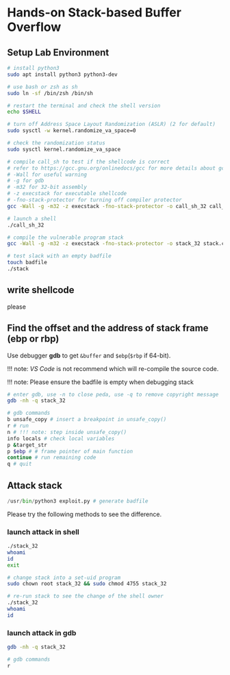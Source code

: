 # Hands-on Stack-based Buffer Overflow

## Setup Lab Environment

```bash
# install python3
sudo apt install python3 python3-dev

# use bash or zsh as sh
sudo ln -sf /bin/zsh /bin/sh

# restart the terminal and check the shell version
echo $SHELL

# turn off Address Space Layout Randomization (ASLR) (2 for default)
sudo sysctl -w kernel.randomize_va_space=0

# check the randomization status
sudo sysctl kernel.randomize_va_space

# compile call_sh to test if the shellcode is correct
# refer to https://gcc.gnu.org/onlinedocs/gcc for more details about gcc options
# -Wall for useful warning
# -g for gdb
# -m32 for 32-bit assembly
# -z execstack for executable shellcode
# -fno-stack-protector for turning off compiler protector
gcc -Wall -g -m32 -z execstack -fno-stack-protector -o call_sh_32 call_sh_32.c

# launch a shell
./call_sh_32

# compile the vulnerable program stack
gcc -Wall -g -m32 -z execstack -fno-stack-protector -o stack_32 stack.c

# test slack with an empty badfile
touch badfile
./stack
```

## write shellcode

please

## Find the offset and the address of stack frame (ebp or rbp)

Use debugger **gdb** to get `&buffer` and `$ebp`(`$rbp` if 64-bit).

!!! note: _VS Code_ is not recommend which will re-compile the source code.

!!! note: Please ensure the badfile is empty when debugging stack

```bash
# enter gdb, use -n to close peda, use -q to remove copyright message
gdb -nh -q stack_32

# gdb commands
b unsafe_copy # insert a breakpoint in unsafe_copy()
r # run
n # !!! note: step inside unsafe_copy()
info locals # check local variables
p &target_str
p $ebp # # frame pointer of main function
continue # run remaining code
q # quit
```

## Attack stack

```python
/usr/bin/python3 exploit.py # generate badfile
```

Please try the following methods to see the difference.

### launch attack in shell

```bash
./stack_32
whoami
id
exit

# change stack into a set-uid program
sudo chown root stack_32 && sudo chmod 4755 stack_32

# re-run stack to see the change of the shell owner
./stack_32
whoami
id
```

### launch attack in gdb

```bash
gdb -nh -q stack_32

# gdb commands
r
```
